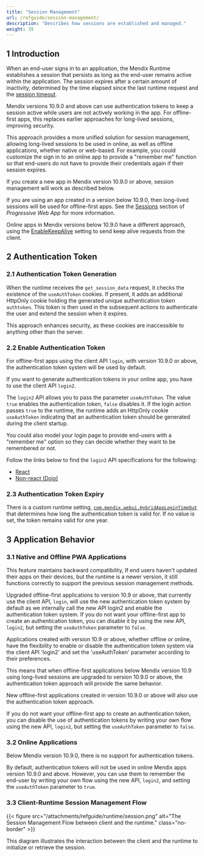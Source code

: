 ```yaml
---
title: "Session Management"
url: /refguide/session-management/
description: "Describes how sessions are established and managed."
weight: 35
---
```


## 1 Introduction 

When an end-user signs in to an application, the Mendix Runtime establishes a session that persists as long as the end-user remains active within the application. The session expires after a certain amount of inactivity, determined by the time elapsed since the last runtime request and the [session timeout](/refguide/custom-settings/#SessionTimeout).

Mendix versions 10.9.0 and above can use authentication tokens to keep a session active while users are not actively working in the app. For offline-first apps, this replaces earlier approaches for long-lived sessions, improving security.

This approach provides a more unified solution for session management, allowing long-lived sessions to be used in online, as well as offline applications, whether native or web-based. For example, you could customize the sign in to an online app to provide a "remember me" function so that end-users do not have to provide their credentials again if their session expires.

If you create a new app in Mendix version 10.9.0 or above, session management will work as described below.

If you are using an app created in a version below 10.9.0, then long-lived sessions will be used for offline-first apps. See the [Sessions](/refguide/mobile/introduction-to-mobile-technologies/progressive-web-app/#sessions) section of *Progressive Web App* for more information.

Online apps in Mendix versions below 10.9.0 have a different approach, using the [EnableKeepAlive](/refguide/tricky-custom-runtime-settings/#session-duration) setting to send keep alive requests from the client.

## 2 Authentication Token

### 2.1 Authentication Token Generation

When the runtime receives the `get_session_data` request, it checks the existence of the `useAuthToken` cookies. If present, it adds an additional HttpOnly cookie holding the generated unique authentication token `authtoken`. This token is then used in the subsequent actions to authenticate the user and extend the session when it expires.

This approach enhances security, as these cookies are inaccessible to anything other than the server.

### 2.2 Enable Authentication Token

For offline-first apps using the client API `login`, with version 10.9.0 or above, the authentication token system will be used by default.

If you want to generate authentication tokens in your online app, you have to use the client API `login2`. 

The `login2` API allows you to pass the parameter `useAuthToken`. The value `true` enables the authentication token, `false` disables it. If the login action passes `true` to the runtime, the runtime adds an HttpOnly cookie `useAuthToken` indicating that an authentication token should be generated during the client startup. 

You could also model your login page to provide end-users with a "remember me" option so they can decide whether they want to be remembered or not.

Follow the links below to find the `login2` API specifications for the following:

* [React](https://apidocs.rnd.mendix.com/10/client-react/mx.html#.login2)
* [Non-react (Dojo)](https://apidocs.rnd.mendix.com/10/client/mx.html#.login2)  

### 2.3 Authentication Token Expiry

There is a custom runtime setting, [`com.mendix.webui.HybridAppLoginTimeOut`](/refguide/custom-settings/#commendixwebuiHybridAppLoginTimeOut) that determines how long the authentication token is valid for. If no value is set, the token remains valid for one year.

## 3 Application Behavior

### 3.1 Native and Offline PWA Applications

This feature maintains backward compatibility, If end users haven't updated their apps on their devices, but the runtime is a newer version, it still functions correctly to support the previous session management methods.

Upgraded offline-first applications to version 10.9 or above, that currently use the client API, `login`, will use the new authentication token system by default as we internally call the new API login2 and enable the authentication token system. If you do not want your offline-first app to create an authentication token, you can disable it by using the new API, `login2`, but setting the `useAuthToken` parameter to `false`.

Applications created with version 10.9 or above, whether offline or online, have the flexibility to enable or disable the authentication token system via the client API 'login2' and set the 'useAuthToken' parameter according to their preferences.

This means that when offline-first applications below Mendix version 10.9 using long-lived sessions are upgraded to version 10.9.0 or above, the authentication token approach will provide the same behavior.

New offline-first applications created in version 10.9.0 or above will also use the authentication token approach.

If you do not want your offline-first app to create an authentication token, you can disable the use of authentication tokens by writing your own flow using the new API, `login2`, but setting the `useAuthToken` parameter to `false`.

### 3.2 Online Applications

Below Mendix version 10.9.0, there is no support for authentication tokens.

By default, authentication tokens will not be used in online Mendix apps version 10.9.0 and above. However, you can use them to remember the end-user by writing your own flow using the new API, `login2`, and setting the `useAuthToken` parameter to `true`.

### 3.3 Client-Runtime Session Management Flow

<!-- Diagram created here:
https://www.plantuml.com/plantuml/uml/bPB1Rjim44Jl-efjV7M3n4Lww2687TSd5oZgzbOWeAMnj91Cgikb7AVklnTI65iA3BGv211dXyCt8E-y6j6mhP9tMc0BMbS1kPXzuaksjH6pfRL9ornSiDczgvpGQ5UmecVm-1LWKz3lP9ggauMp6grN7s_ci-b9Nl4JQ7ALJ4NSRkZffAFdUXA5yrap9ndaUJ07wbMvdrK1oP8tMB95VpwQVlXyivYTPhq-_VbN8yefryPg3tKeluRvazIdCLryWStuaUuhXjKBCfxIxlTuni3zBLZbBMW5QI2TtNU_D9fVBoQBUM9IvSOeOinn7Nr9J7z_UnkLJxHqELlQiHOKFAP1Y--kXANkgg0Gyb1IHoe1IJol7z10UBCdBT06o9XIWL5qWeVtxEoOl6b0tEPqUcRKh8t7c7vQCZQZdN3SqaByY13jg9z3gNCbmr-UAoBjg_9AEVGX-X_QS-WST5eWBRleVkcOFwOC5RG5xW1pMCXB9Js22LGO3GQ4mRFDpp1VzYcUwLjaNxksFMinsDDo9uV3eVtUrDLi53A8AemdFDOioFvnUusfE6FTazjqQnEqEBLboygcugTpVLbV-lr_lIJ3g-VQKo9Vr_yEDWlRwYy0
-->

{{< figure src="/attachments/refguide/runtime/session.png" alt="The Session Management Flow between client and the runtime." class="no-border" >}}

This diagram illustrates the interaction between the client and the runtime to initialize or retrieve the session.
